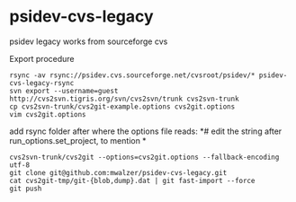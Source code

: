 # psidev-cvs-legacy
psidev legacy works from sourceforge cvs

Export procedure
```
rsync -av rsync://psidev.cvs.sourceforge.net/cvsroot/psidev/* psidev-cvs-legacy-rsync
svn export --username=guest http://cvs2svn.tigris.org/svn/cvs2svn/trunk cvs2svn-trunk
cp cvs2svn-trunk/cvs2git-example.options cvs2git.options
vim cvs2git.options
```
add rsync folder after where the options file reads: *# edit the string after run_options.set_project, to mention *
```
cvs2svn-trunk/cvs2git --options=cvs2git.options --fallback-encoding utf-8
git clone git@github.com:mwalzer/psidev-cvs-legacy.git
cat cvs2git-tmp/git-{blob,dump}.dat | git fast-import --force
git push
```